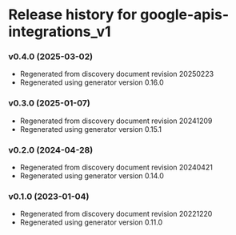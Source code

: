 # Release history for google-apis-integrations_v1

### v0.4.0 (2025-03-02)

* Regenerated from discovery document revision 20250223
* Regenerated using generator version 0.16.0

### v0.3.0 (2025-01-07)

* Regenerated from discovery document revision 20241209
* Regenerated using generator version 0.15.1

### v0.2.0 (2024-04-28)

* Regenerated from discovery document revision 20240421
* Regenerated using generator version 0.14.0

### v0.1.0 (2023-01-04)

* Regenerated from discovery document revision 20221220
* Regenerated using generator version 0.11.0

